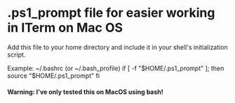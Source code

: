 # .ps1_prompt file for easier working in ITerm on Mac OS

Add this file to your home directory and include it in your shell's initialization script.

Example: ~/.bashrc (or ~/.bash_profile)
if [ -f "$HOME/.ps1_prompt" ]; then
  source "$HOME/.ps1_prompt"
fi

#### Warning: I've only tested this on MacOS using bash!
